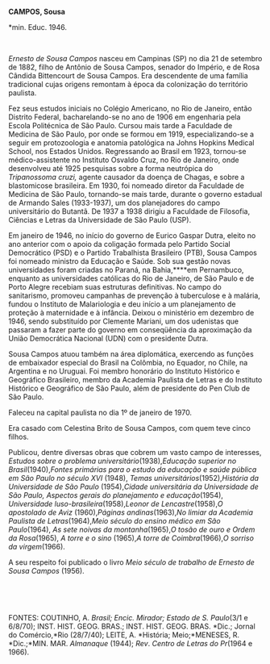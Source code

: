 **CAMPOS, Sousa**

\*min. Educ. 1946.

 

*Ernesto de Sousa Campos* nasceu em Campinas (SP) no dia 21 de setembro
de 1882, filho de Antônio de Sousa Campos, senador do Império, e de Rosa
Cândida Bittencourt de Sousa Campos. Era descendente de uma família
tradicional cujas origens remontam à época da colonização do território
paulista.

Fez seus estudos iniciais no Colégio Americano, no Rio de Janeiro, então
Distrito Federal, bacharelando-se no ano de 1906 em engenharia pela
Escola Politécnica de São Paulo. Cursou mais tarde a Faculdade de
Medicina de São Paulo, por onde se formou em 1919, especializando-se a
seguir em protozoologia e anatomia patológica na Johns Hopkins Medical
School, nos Estados Unidos. Regressando ao Brasil em 1923, tornou-se
médico-assistente no Instituto Osvaldo Cruz, no Rio de Janeiro, onde
desenvolveu até 1925 pesquisas sobre a forma neutrópica do *Tripanossoma
cruzi,* agente causador da doença de Chagas, e sobre a blastomicose
brasileira. Em 1930, foi nomeado diretor da Faculdade de Medicina de São
Paulo, tornando-se mais tarde, durante o governo estadual de Armando
Sales (1933-1937), um dos planejadores do campo universitário do
Butantã. De 1937 a 1938 dirigiu a Faculdade de Filosofia, Ciências e
Letras da Universidade de São Paulo (USP).

Em janeiro de 1946, no início do governo de Eurico Gaspar Dutra, eleito
no ano anterior com o apoio da coligação formada pelo Partido Social
Democrático (PSD) e o Partido Trabalhista Brasileiro (PTB), Sousa Campos
foi nomeado ministro da Educação e Saúde. Sob sua gestão novas
universidades foram criadas no Paraná, na Bahia,****em Pernambuco,
enquanto as universidades católicas do Rio de Janeiro, de São Paulo e de
Porto Alegre recebiam suas estruturas definitivas. No campo do
sanitarismo, promoveu campanhas de prevenção à tuberculose e à malária,
fundou o Instituto de Malariologia e deu início a um planejamento de
proteção à maternidade e à infância. Deixou o ministério em dezembro de
1946, sendo substituído por Clemente Mariani, um dos udenistas que
passaram a fazer parte do governo em conseqüência da aproximação da
União Democrática Nacional (UDN) com o presidente Dutra.

Sousa Campos atuou também na área diplomática, exercendo as funções de
embaixador especial do Brasil na Colômbia, no Equador, no Chile, na
Argentina e no Uruguai. Foi membro honorário do Instituto Histórico e
Geográfico Brasileiro, membro da Academia Paulista de Letras e do
Instituto Histórico e Geográfico de São Paulo, além de presidente do Pen
Club de São Paulo.

Faleceu na capital paulista no dia 1º de janeiro de 1970.

Era casado com Celestina Brito de Sousa Campos, com quem teve cinco
filhos.

Publicou, dentre diversas obras que cobrem um vasto campo de interesses,
*Estudos* *sobre o problema universitário*(1938),*Educação superior no
Brasil*(1940),*Fontes primárias para o estudo da educação e saúde
pública em São Paulo no século XVI* (1948), *Temas
universitários*(1952),*História da Universidade de São Paulo*
(1954),*Cidade universitária da Universidade de São Paulo, Aspectos*
*gerais do planejamento e educação*(1954), *Universidade
luso-brasileira*(1958),*Leonor* *de Lencastre*(1958),*O apostolado de
Aviz* (1960),*Páginas andinas*(1963),*No limiar da* *Academia Paulista
de Letras*(1964),*Meio século do ensino médico em São Paulo*(1964), *As
sete noivas da montanha*(1965),*O tosão* *de ouro e Ordem da
Rosa*(1965), *A torre e o* *sino* (1965),*A torre de Coimbra*(1966),*O
sorriso da virgem*(1966).

A seu respeito foi publicado o livro *Meio* *século de trabalho de
Ernesto de Sousa Campos* (1956).

 

 

FONTES: COUTINHO, A. *Brasil; Encic. Mirador; Estado de S. Paulo*(3/1 e
6/8/70); INST. HIST. GEOG. BRAS.; INST. HIST. GEOG. BRAS. *Dic.; Jornal
do Comércio,*Rio (28/7/40); LEITE, A. *História; Meio;*MENESES, R.
*Dic.;*MIN. MAR. *Almanaque* (1944); *Rev*. *Centro de Letras do
Pr*(1964 e 1966).

 

